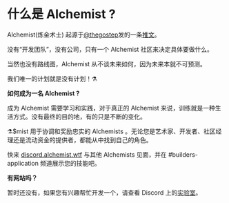 # 什么是 Alchemist ?

Alchemist\(炼金术士\) 起源于[@thegostep](https://twitter.com/thegostep)发的一条[推文](https://twitter.com/thegostep/status/1358159173440184322?s=20)。

没有“开发团队”，没有公司，只有一个 Alchemist 社区来决定具体要做什么。

当然也没有路线图，Alchemist 从不谈未来如何，因为未来本就不可预测。

我们唯一的计划就是没有计划！⚗️

**如何成为一名 Alchemist ?**

成为 Alchemist 需要学习和实践，对于真正的 Alchemist 来说，训练就是一种生活方式。没有最终的目的地，有的只是不断的变化。

⚗️$mist 用于协调和奖励忠实的 Alchemists 。无论您是艺术家、开发者、社区经理还是流动资金的提供者，都能从中找到自己的角色。

快来 [discord.alchemist.wtf](http://discord.alchemist.wtf) 与其他 Alchemists 见面，并在 \#builders-application 频道展示您的技能吧。

**有网站吗？**

暂时还没有，如果您有兴趣帮忙开发一个，请查看 Discord 上的[实验室](https://discord.gg/UQB4MwG4c8)。

